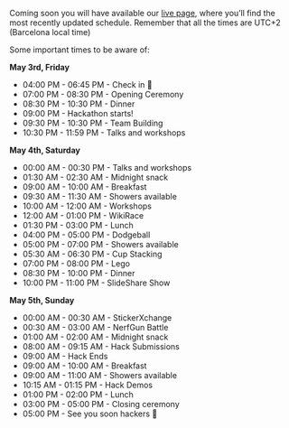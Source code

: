 Coming soon you will have available our [live page](https://live.hackupc.com/), where you’ll find the most recently updated schedule. Remember that all the times are UTC+2 (Barcelona local time)

Some important times to be aware of:

**May 3rd, Friday**

- 04:00 PM - 06:45 PM - Check in :wave:
- 07:00 PM - 08:30 PM - Opening Ceremony
- 08:30 PM - 10:30 PM - Dinner
- 09:00 PM - Hackathon starts!
- 09:30 PM - 10:30 PM - Team Building
- 10:30 PM - 11:59 PM - Talks and workshops

**May 4th, Saturday**

- 00:00 AM - 00:30 PM - Talks and workshops
- 01:30 AM - 02:30 AM - Midnight snack
- 09:00 AM - 10:00 AM - Breakfast
- 09:30 AM - 11:30 AM - Showers available
- 10:00 AM - 12:00 AM - Workshops
- 12:00 AM - 01:00 PM - WikiRace
- 01:30 PM - 03:00 PM - Lunch
- 04:00 PM - 05:00 PM - Dodgeball
- 05:00 PM - 07:00 PM - Showers available
- 05:30 AM - 06:30 PM - Cup Stacking
- 07:00 PM - 08:00 PM - Lego 
- 08:30 PM - 10:00 PM - Dinner
- 10:00 PM - 11:00 PM - SlideShare Show

**May 5th, Sunday**

- 00:00 AM - 00:30 AM - StickerXchange 
- 00:30 AM - 03:00 AM - NerfGun Battle 
- 01:00 AM - 02:00 AM - Midnight snack
- 08:00 AM - 09:15 AM - Hack Submissions
- 09:00 AM - Hack Ends
- 09:00 AM - 10:00 AM - Breakfast
- 09:00 AM - 11:00 AM - Showers available
- 10:15 AM - 01:15 PM - Hack Demos
- 01:00 PM - 02:00 PM - Lunch
- 03:00 PM - 05:00 PM - Closing ceremony
- 05:00 PM - See you soon hackers :wave:
